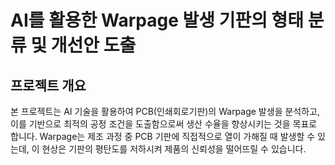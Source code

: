 # AI를 활용한 Warpage 발생 기판의 형태 분류 및 개선안 도출
## 프로젝트 개요
본 프로젝트는 AI 기술을 활용하여 PCB(인쇄회로기판)의 Warpage 발생을 분석하고, 이를 기반으로 최적의 공정 조건을 도출함으로써 생산 수율을 향상시키는 것을 목표로 합니다. Warpage는 제조 과정 중 PCB 기판에 직접적으로 열이 가해질 때 발생할 수 있는데, 이 현상은 기판의 평탄도를 저하시켜 제품의 신뢰성을 떨어뜨릴 수 있습니다.
